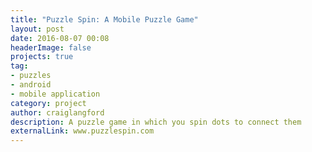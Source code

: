 ```yaml
---
title: "Puzzle Spin: A Mobile Puzzle Game"
layout: post
date: 2016-08-07 00:08
headerImage: false
projects: true
tag:
- puzzles
- android
- mobile application
category: project
author: craiglangford
description: A puzzle game in which you spin dots to connect them
externalLink: www.puzzlespin.com
---
```

